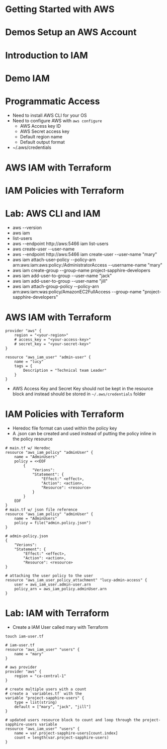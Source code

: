 # Getting Started with AWS

# Demos Setup an AWS Account

# Introduction to IAM

# Demo IAM

# Programmatic Access
* Need to install AWS CLI for your OS
* Need to configure AWS with `aws configure`
    * AWS Access key ID
    * AWS Secret access key
    * Default region name
    * Default output format
* ~/.aws/credentials

# AWS IAM with Terraform

# IAM Policies with Terraform

# Lab: AWS CLI and IAM
* aws --version
* aws iam
* list-users
* aws --endpoint http://aws:5466 iam list-users
* aws create-user --user-name
* aws --endpoint http://aws:5466 iam create-user --user-name "mary"
* aws iam attach-user-policy --policy-arn arn:aws:iam:aws:policy:/AdministratorAccess --username-name "mary"
* aws iam create-group --group-name project-sapphire-developers
* aws iam add-user-to-group --user-name "jack" 
* aws iam add-user-to-group --user-name "jill"
* aws iam attach-group-policy --policy-arn arn:aws:iam:was:policy/AmazonEC2FullAccess --group-name "project-sapphire-developers"

# AWS IAM with Terraform
```
provider "aws" {
    region = "<your-region>"
    # access_key = "<your-access-key>"
    # secret_key = "<your-secret-key>"
}

resource "aws_iam_user" "admin-user" {
    name = "lucy"
    tags = {
        Description = "Technical team Leader"
    }
}
```
* AWS Access Key and Secret Key should not be kept in the resource block and instead should be stored in `~/.aws/credentials` folder

# IAM Policies with Terraform
* Heredoc file format can used within the policy key
* A .json can be created and used instead of putting the policy inline in the policy resource
```
# main.tf w/ Heredoc
resource "aws_iam_policy" "adminUser" {
    name = "AdminUsers"
    policy = <<EOF
        {
            "Verions": 
            "Statement": {
                "Effect:" <effect>,
                "Action": <action>,
                "Resource": <resource>
            }
        }
    EOF
}
# main.tf w/ json file reference
resource "aws_iam_policy" "adminUser" {
    name = "AdminUsers"
    policy = file("admin.policy.json")
}

# admin-policy.json
{
    "Verions": 
    "Statement": {
        "Effect:" <effect>,
        "Action": <action>,
        "Resource": <resource>
}

# attaching the user policy to the user
resource "aws_iam_user_policy_attachment" "lucy-admin-access" {
    user = aws_iam_user.admin-user.arn
    policy_arn = aws_iam_policy.adminUser.arn
}
```

# Lab: IAM with Terraform
* Create a IAM User called mary with Terraform
```
touch iam-user.tf

# iam-user.tf
resource "aws_iam_user" "users" {
    name = "mary"
}

# aws provider
provider "aws" {
    region = "ca-central-1"
}

# create multiple users with a count
# create a `variables.tf` with the 
variable "project-sapphire-users" {
    type = list(string)
    default = ["mary", "jack", "jill"]
}

# updated users resource block to count and loop through the project-sapphire-users variable
resource "aws_iam_user" "users" {
    name = var.project-sapphire-users[count.index]
    count = length(var.project-sapphire-users)
}
```
